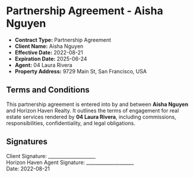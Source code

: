 # Partnership Agreement - Aisha Nguyen

- **Contract Type:** Partnership Agreement  
- **Client Name:** Aisha Nguyen  
- **Effective Date:** 2022-08-21  
- **Expiration Date:** 2025-06-24  
- **Agent:** 04 Laura Rivera  
- **Property Address:** 9729 Main St, San Francisco, USA  

## Terms and Conditions

This partnership agreement is entered into by and between **Aisha Nguyen** and Horizon Haven Realty. It outlines the terms of engagement for real estate services rendered by **04 Laura Rivera**, including commissions, responsibilities, confidentiality, and legal obligations.

## Signatures

Client Signature: ____________________  
Horizon Haven Agent Signature: ____________________  
Date: 2022-08-21